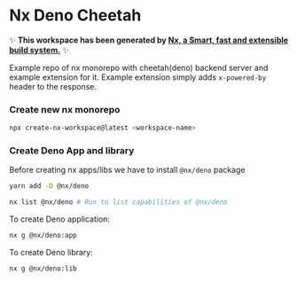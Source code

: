 # Nx Deno Cheetah

✨ **This workspace has been generated by [Nx, a Smart, fast and extensible build system.](https://nx.dev)** ✨

Example repo of nx monorepo with cheetah(deno) backend server and example extension for it.
Example extension simply adds `x-powered-by` header to the response.

### Create new nx monorepo

```bash
npx create-nx-workspace@latest <workspace-name>
```

### Create Deno App and library

Before creating nx apps/libs we have to install `@nx/deno` package

```bash
yarn add -D @nx/deno

nx list @nx/deno # Run to list capabilities of @nx/deno
```

To create Deno application:

```bash
nx g @nx/deno:app
```

To create Deno library:

```bash
nx g @nx/deno:lib
```
